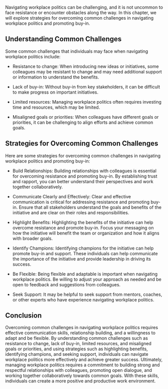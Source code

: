 
Navigating workplace politics can be challenging, and it is not uncommon to face resistance or encounter obstacles along the way. In this chapter, we will explore strategies for overcoming common challenges in navigating workplace politics and promoting buy-in.

Understanding Common Challenges
-------------------------------

Some common challenges that individuals may face when navigating workplace politics include:

* Resistance to change: When introducing new ideas or initiatives, some colleagues may be resistant to change and may need additional support or information to understand the benefits.

* Lack of buy-in: Without buy-in from key stakeholders, it can be difficult to make progress on important initiatives.

* Limited resources: Managing workplace politics often requires investing time and resources, which may be limited.

* Misaligned goals or priorities: When colleagues have different goals or priorities, it can be challenging to align efforts and achieve common goals.

Strategies for Overcoming Common Challenges
-------------------------------------------

Here are some strategies for overcoming common challenges in navigating workplace politics and promoting buy-in:

* Build Relationships: Building relationships with colleagues is essential for overcoming resistance and promoting buy-in. By establishing trust and rapport, you can better understand their perspectives and work together collaboratively.

* Communicate Clearly and Effectively: Clear and effective communication is critical for addressing resistance and promoting buy-in. Ensure that all stakeholders understand the goals and benefits of the initiative and are clear on their roles and responsibilities.

* Highlight Benefits: Highlighting the benefits of the initiative can help overcome resistance and promote buy-in. Focus your messaging on how the initiative will benefit the team or organization and how it aligns with broader goals.

* Identify Champions: Identifying champions for the initiative can help promote buy-in and support. These individuals can help communicate the importance of the initiative and provide leadership in driving its success.

* Be Flexible: Being flexible and adaptable is important when navigating workplace politics. Be willing to adjust your approach as needed and be open to feedback and suggestions from colleagues.

* Seek Support: It may be helpful to seek support from mentors, coaches, or other experts who have experience navigating workplace politics.

Conclusion
----------

Overcoming common challenges in navigating workplace politics requires effective communication skills, relationship building, and a willingness to adapt and be flexible. By understanding common challenges such as resistance to change, lack of buy-in, limited resources, and misaligned goals or priorities, and using strategies such as highlighting benefits, identifying champions, and seeking support, individuals can navigate workplace politics more effectively and achieve greater success. Ultimately, managing workplace politics requires a commitment to building strong and respectful relationships with colleagues, promoting open dialogue, and working together collaboratively towards common goals. With these skills, individuals can create a more positive and productive work environment.
